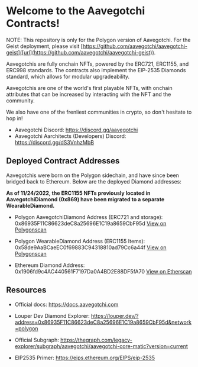 # Welcome to the Aavegotchi Contracts!


NOTE: This repository is only for the Polygon version of Aavegotchi. For the Geist deployment, please visit [https://github.com/aavegotchi/aavegotchi-geist]([url](https://github.com/aavegotchi/aavegotchi-geist)).


Aavegotchis are fully onchain NFTs, powered by the ERC721, ERC1155, and ERC998 standards. The contracts also implement the EIP-2535 Diamonds standard, which allows for modular upgradeability. 

Aavegotchis are one of the world's first playable NFTs, with onchain attributes that can be increased by interacting with the NFT and the community. 

We also have one of the frenliest communities in crypto, so don't hesitate to hop in!

* Aavegotchi Discord: https://discord.gg/aavegotchi
* Aavegotchi Aarchitects (Developers) Discord: https://discord.gg/dS3VnhzMbB

## Deployed Contract Addresses

Aavegotchis were born on the Polygon sidechain, and have since been bridged back to Ethereum. Below are the deployed Diamond addresses:

**As of 11/24/2022, the ERC1155 NFTs previously located in AavegotchiDiamond (0x869) have been migrated to a separate WearableDiamond.**

* Polygon AavegotchiDiamond Address (ERC721 and storage): 0x86935F11C86623deC8a25696E1C19a8659CbF95d <a href="https://polygonscan.com/address/0x86935F11C86623deC8a25696E1C19a8659CbF95d">View on Polygonscan </a>

* Polygon WearableDiamond Address (ERC1155 Items): 0x58de9AaBCaeEC0f69883C94318810ad79Cc6a44f <a href="https://polygonscan.com/address/0x58de9AaBCaeEC0f69883C94318810ad79Cc6a44f">View on Polygonscan </a>

* Ethereum Diamond Address: 0x1906fd9c4AC440561F7197Da0A4BD2E88DF5fA70 <a href="https://etherscan.io/address/0x1906fd9c4AC440561F7197Da0A4BD2E88DF5fA70">View on Etherscan </a>

## Resources

* Official docs: https://docs.aavegotchi.com

* Louper Dev Diamond Explorer: https://louper.dev/?address=0x86935F11C86623deC8a25696E1C19a8659CbF95d&network=polygon

* Official Subgraph: https://thegraph.com/legacy-explorer/subgraph/aavegotchi/aavegotchi-core-matic?version=current

* EIP2535 Primer: https://eips.ethereum.org/EIPS/eip-2535

